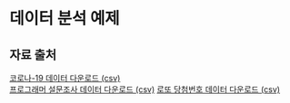# 데이터 분석 예제

## 자료 출처  

[코로나-19 데이터 다운로드 (csv) ](https://github.com/owid/covid-19-data/blob/master/public/data/owid-covid-data.csv)   
[프로그래머 설문조사 데이터 다운로드 (csv)](https://survey.stackoverflow.co/)
[로또 당첨번호 데이터 다운로드 (csv)](https://www.dhlottery.co.kr/gameResult.do?method=byWin)


